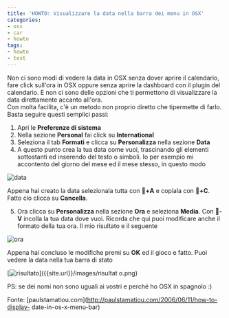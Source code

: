 ```yaml
---
title: 'HOWTO: Visualizzare la data nella barra dei menu in OSX'
categories:
- osx
- car
- howto
tags:
- howto
- test
---
```

Non ci sono modi di vedere la data in OSX senza dover aprire il calendario,
fare click sull'ora in OSX oppure senza aprire la dashboard con il plugin del
calendario. E non ci sono delle opzioni che ti permettono di visualizzare la
data direttamente accanto all'ora.  
Con molta facilita, c'è un metodo non proprio diretto che tipermette di farlo.
Basta seguire questi semplici passi:

  1. Apri le **Preferenze di sistema**
  2. Nella sezione **Personal** fai click su **International**
  3. Seleziona il tab **Formati** e clicca su **Personalizza** nella sezione **Data**
  4. A questo punto crea la tua data come vuoi, trascinando gli elementi sottostanti ed inserendo del testo o simboli. Io per esempio mi accontento del giorno del mese ed il mese stesso, in questo modo

![data]({{site.url}}/images/data.png)

Appena hai creato la data selezionala tutta con **+A** e copiala con **+C**.
Fatto cio clicca su **Cancella**.

  5. Ora clicca su **Personalizza** nella sezione **Ora** e seleziona **Media**. Con **-V** incolla la tua data dove vuoi. Ricorda che qui puoi modificare anche il formato della tua ora. Il mio risultato e il seguente

![ora]({{site.url}}/images/ora.png)

Appena hai concluso le modifiche premi su **OK** ed il gioco e fatto. Puoi
vedere la data nella tua barra di stato

  

  
[]({{site.url}}/images/risultato.png)

[![risultato]({{site.url}}/images/risultato.png)]({{site.url}}/images/risultat
o.png)

PS: se dei nomi non sono uguali ai vostri e perché ho OSX in spagnolo :)

Fonte: [paulstamatiou.com](http://paulstamatiou.com/2006/06/11/how-to-display-
date-in-os-x-menu-bar)

